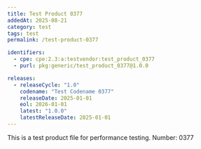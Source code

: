 ```yaml
---
title: Test Product 0377
addedAt: 2025-08-21
category: test
tags: test
permalink: /test-product-0377

identifiers:
  - cpe: cpe:2.3:a:testvendor:test_product_0377
  - purl: pkg:generic/test_product_0377@1.0.0

releases:
  - releaseCycle: "1.0"
    codename: "Test Codename 0377"
    releaseDate: 2025-01-01
    eol: 2026-01-01
    latest: "1.0.0"
    latestReleaseDate: 2025-01-01
---
```


This is a test product file for performance testing. Number: 0377
